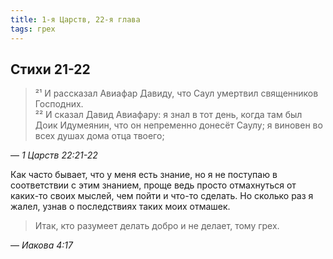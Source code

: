 ```yaml
---
title: 1-я Царств, 22-я глава
tags: грех
---
```


## Стихи 21-22

> ²¹ И рассказал Авиафар Давиду, что Саул умертвил священников Господних.  
> ²² И сказал Давид Авиафару: я знал в тот день, когда там был Доик Идумеянин,
> что он непременно донесёт Саулу; я виновен во всех душах дома отца твоего;

— <cite>1&nbsp;Царств&nbsp;22:21-22</cite>

Как часто бывает, что у меня есть знание, но я не поступаю в соответствии с этим знанием, проще ведь просто отмахнуться от
каких-то своих мыслей, чем пойти и что-то сделать. Но сколько раз я жалел, узнав о последствиях таких моих отмашек.

> Итак, кто разумеет делать добро и не делает, тому грех. 

— <cite>Иакова&nbsp;4:17</cite>
